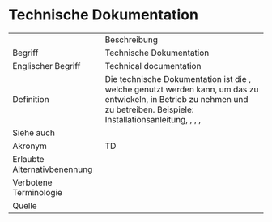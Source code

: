# Technische Dokumentation


<link-summary rel="summary"/>
<card-summary rel="summary"/>
<web-summary rel="summary"/>


<table>
    <tr>
        <td></td>
        <td>Beschreibung</td>
    </tr>
    <tr>
        <td>Begriff</td>
        <td>Technische Dokumentation</td>
    </tr>
    <tr>
        <td>Englischer Begriff</td>
        <td>Technical documentation</td>
    </tr>
    <tr>
        <td>Definition</td>
        <td id="summary" >
            Die technische Dokumentation ist die <a href="Dokumentation-GE.md"></a>,
            welche genutzt werden kann, um das <a href="AdLer-System.md"></a> zu entwickeln, 
            in Betrieb zu nehmen und zu betreiben. 
            Beispiele: 
            Installationsanleitung, 
            <a href="Wartungsdokumentation-GE.md"></a> , 
            <a href="Testdokumentation-GE.md"></a> , 
            <a href="Spezifikation-GE.md"></a> , 
        </td>
    </tr>  
    <tr>
        <td>Siehe auch</td>
        <td></td>
    </tr>
    <tr>
        <td>Akronym</td>
        <td>TD</td>
    </tr>
   <tr>
        <td>Erlaubte Alternativbenennung</td>
        <td></td>
    </tr>
   <tr>
        <td>Verbotene Terminologie</td>
        <td></td>
    </tr>
   <tr>
        <td>Quelle</td>
        <td></td>
    </tr>
</table>
